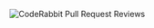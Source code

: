 ![CodeRabbit Pull Request Reviews](https://img.shields.io/coderabbit/prs/github/anilkumarchada/mawell-b2b?utm_source=oss&utm_medium=github&utm_campaign=anilkumarchada%2Fmawell-b2b&labelColor=171717&color=FF570A&link=https%3A%2F%2Fcoderabbit.ai&label=CodeRabbit+Reviews)
